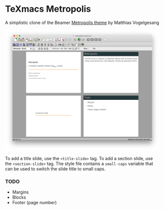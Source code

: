 # TeXmacs Metropolis

A simplistic clone of the Beamer [Metropolis theme](https://github.com/matze/mtheme) by Matthias Vogelgesang

![Screenshot](./screenshot.png)

To add a title slide, use the `<title-slide>` tag. To add a section slide, use the `<section-slide>` tag. The style file contains a `small-caps` variable that can be used to switch the slide title to small caps.


### TODO

* Margins
* Blocks
* Footer (page number)

